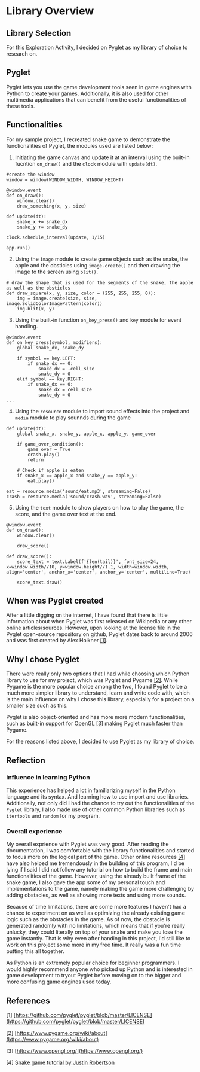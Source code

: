 # Library Overview

## Library Selection

For this Exploration Activity, I decided on Pyglet as my library of choice to research on. 

## Pyglet

Pyglet lets you use the game development tools seen in game engines with Python to create your games. Additionally, it is also used for other multimedia applications that can benefit from the useful functionalities of these tools.

## Functionalities

For my sample project, I recreated snake game to demonstrate the functionalities of Pyglet, the modules used are listed below:

1. Initiating the game canvas and update it at an interval using the built-in fucntion `on_draw()` and the `clock` module with `update(dt)`.

```
#create the window
window = window(WINDOW_WIDTH, WINDOW_HEIGHT)

@window.event
def on_draw():
    window.clear()
    draw_something(x, y, size)

def update(dt):
    snake_x += snake_dx
    snake_y += snake_dy

clock.schedule_interval(update, 1/15)

app.run()
```

2. Using the `image` module to create game objects such as the snake, the apple and the obsticles using `image.create()` and then drawing the image to the screen using `blit()`.

```
# draw the shape that is used for the segments of the snake, the apple as well as the obsticles
def draw_square(x, y, size, color = (255, 255, 255, 0)):
    img = image.create(size, size, image.SolidColorImagePattern(color))
    img.blit(x, y)
```

3. Using the built-in function `on_key_press()` and `key` module for event handling.

```
@window.event
def on_key_press(symbol, modifiers):
    global snake_dx, snake_dy

    if symbol == key.LEFT:
        if snake_dx == 0:
            snake_dx = -cell_size
            snake_dy = 0
    elif symbol == key.RIGHT:
        if snake_dx == 0:
            snake_dx = cell_size
            snake_dy = 0
...
```
4. Using the `resource` module to import sound effects into the project and `media` module to play sounnds during the game

```
def update(dt):
    global snake_x, snake_y, apple_x, apple_y, game_over
    
    if game_over_condition():
        game_over = True
        crash.play()
        return

    # Check if apple is eaten
    if snake_x == apple_x and snake_y == apple_y:
        eat.play()

eat = resource.media('sound/eat.mp3', streaming=False)
crash = resource.media('sound/crash.wav', streaming=False)
```

5. Using the `text` module to show players on how to play the game, the score, and the game over text at the end.

```
@window.event
def on_draw():
    window.clear()

    draw_score()

def draw_score():
    score_text = text.Label(f'{len(tail)}', font_size=24, x=window.width//10, y=window.height//1.1, width=window.width, align='center', anchor_x='center', anchor_y='center', multiline=True)

    score_text.draw()
```
## When was Pyglet created

After a little digging on the internet, I have found that there is little information about when Pyglet was first released on Wikipedia or any other online articles/sources. However, upon looking at the license file in the Pyglet open-source repository on github, Pyglet dates back to around 2006 and was first created by Alex Holkner [[1]](https://github.com/pyglet/pyglet/blob/master/LICENSE).

## Why I chose Pyglet

There were really only two options that I had while choosing which Python library to use for my project, which was Pyglet and Pygame [[2]](https://www.pygame.org/wiki/about). While Pygame is the more popular choice among the two, I found Pyglet to be a much more simpler library to understand, learn and write code with, which is the main influence on why I chose this library, especially for a project on a smaller size such as this.

Pyglet is also object-oriented and has more more modern functionalities, such as built-in support for OpenGL [[3]](https://www.opengl.org/) making Pyglet much faster than Pygame.

For the reasons listed above, I decided to use Pyglet as my library of choice.

## Reflection

### influence in learning Python

This experience has helped a lot in familiarizing myself in the Python language and its syntax. And learning how to use import and use libraries. Additionally, not only did I had the chance to try out the functionalities of the `Pyglet` library, I also made use of other common Python libraries such as `itertools` and `random` for my program.

### Overall experience

My overall exprience with Pyglet was very good. After reading the documentation, I was comfortable with the library functionalities and started to focus more on the logical part of the game. Other online resources [[4]](https://www.youtube.com/playlist?list=PL42MzI01SYj7unM-kMN1nf70smlIsLDc0) have also helped me tremendously in the building of this program, I'd be lying if I said I did not follow any tutorial on how to build the frame and main functionalities of the game. However, using the already built frame of the snake game, I also gave the app some of my personal touch and implementations to the game, namely making the game more challenging by adding obstacles, as well as showing more texts and using more sounds.

Because of time limitations, there are some more features I haven't had a chance to experiment on as well as optimizing the already existing game logic such as the obstacles in the game. As of now, the obstacle is generated randomly with no limitations, which means that if you're really unlucky, they could literally on top of your snake and make you lose the game instantly. That is why even after handing in this project, I'd still like to work on this project some more in my free time. It really was a fun time putting this all together.

As Python is an extremely popular choice for beginner programmers. I would highly recommend anyone who picked up Python and is interested in game development to tryout Pyglet before moving on to the bigger and more confusing game engines used today.

## References
[1] [https://github.com/pyglet/pyglet/blob/master/LICENSE](https://github.com/pyglet/pyglet/blob/master/LICENSE)

[2] [https://www.pygame.org/wiki/about](https://www.pygame.org/wiki/about)

[3] [https://www.opengl.org/](https://www.opengl.org/)

[4] [Snake game tutorial by Justin Robertson](https://www.youtube.com/playlist?list=PL42MzI01SYj7unM-kMN1nf70smlIsLDc0)


